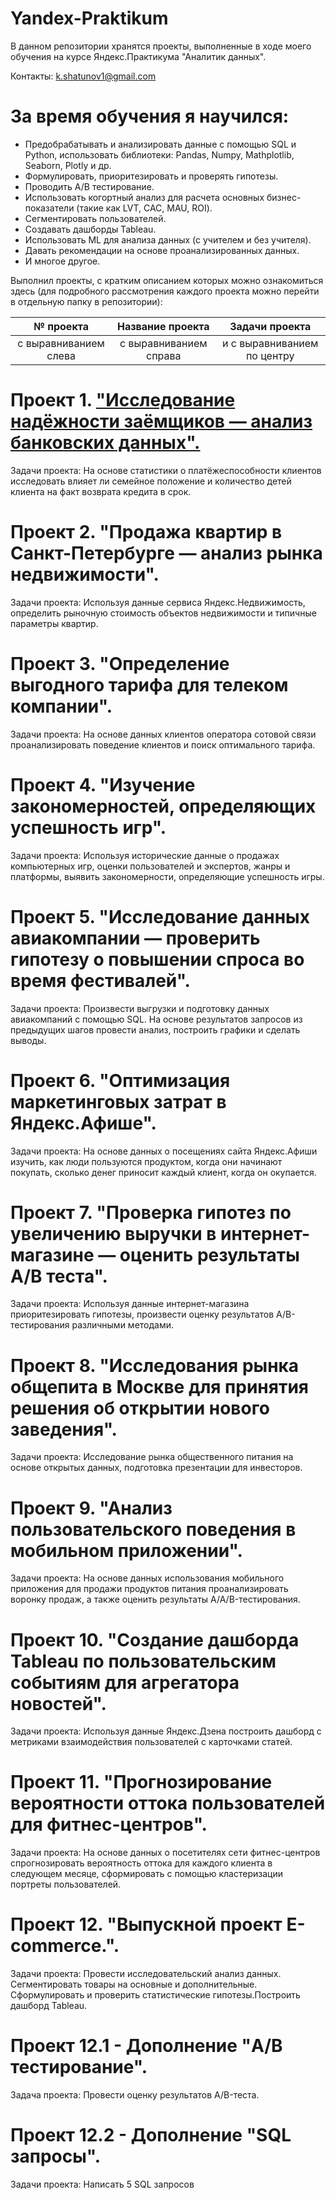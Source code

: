 # Yandex-Praktikum
В данном репозитории хранятся проекты, выполненные в ходе моего обучения на курсе Яндекс.Практикума "Аналитик данных".

Контакты: k.shatunov1@gmail.com

# За время обучения я научился:
- Предобрабатывать и анализировать данные с помощью SQL и Python, использовать библиотеки: Pandas, Numpy, Mathplotlib, Seaborn, Plotly и др.
- Формулировать, приоритезировать и проверять гипотезы.
- Проводить A/B тестирование.
- Использовать когортный анализ для расчета основных бизнес-показатели (такие как LVT, CAC, MAU, ROI).
- Сегментировать пользователей.
- Создавать дашборды Tableau.
- Использовать ML для анализа данных (с учителем и без учителя).
- Давать рекомендации на основе проанализированных данных.
- И многое другое.

Выполнил проекты, с кратким описанием которых можно ознакомиться здесь (для подробного рассмотрения каждого проекта можно перейти в отдельную папку в репозитории):

| № проекта           | Название проекта         | Задачи проекта                     |
| :--------------------: | :----------------------------------------------------------------------------: |:------------------------------------------------------------------:|
| с выравниванием слева | с выравниванием справа | и с выравниванием по центру |

# Проект 1. ["Исследование надёжности заёмщиков — анализ банковских данных".](https://github.com/KirillShatunov/Yandex-Praktikum/blob/main/%D0%9F%D1%80%D0%BE%D0%B5%D0%BA%D1%82%201.%20%D0%98%D1%81%D1%81%D0%BB%D0%B5%D0%B4%D0%BE%D0%B2%D0%B0%D0%BD%D0%B8%D0%B5%20%D0%BD%D0%B0%D0%B4%D1%91%D0%B6%D0%BD%D0%BE%D1%81%D1%82%D0%B8%20%D0%B7%D0%B0%D1%91%D0%BC%D1%89%D0%B8%D0%BA%D0%BE%D0%B2%20%E2%80%94%20%D0%B0%D0%BD%D0%B0%D0%BB%D0%B8%D0%B7%20%D0%B1%D0%B0%D0%BD%D0%BA%D0%BE%D0%B2%D1%81%D0%BA%D0%B8%D1%85%20%D0%B4%D0%B0%D0%BD%D0%BD%D1%8B%D1%85/credit_scoring_project.ipynb "Заголовок ссылки")
Задачи проекта: На основе статистики о платёжеспособности клиентов исследовать влияет ли семейное положение и количество детей клиента на факт возврата кредита в срок.

# Проект 2. "Продажа квартир в Санкт-Петербурге — анализ рынка недвижимости".
Задачи проекта: Используя данные сервиса Яндекс.Недвижимость, определить рыночную стоимость объектов недвижимости и типичные параметры квартир.

# Проект 3. "Определение выгодного тарифа для телеком компании".
Задачи проекта: На основе данных клиентов оператора сотовой связи проанализировать поведение клиентов и поиск оптимального тарифа.

# Проект 4. "Изучение закономерностей, определяющих успешность игр".
Задачи проекта: Используя исторические данные о продажах компьютерных игр, оценки пользователей и экспертов, жанры и платформы, выявить закономерности, определяющие успешность игры.

# Проект 5. "Исследование данных авиакомпании — проверить гипотезу о повышении спроса во время фестивалей".
Задачи проекта: Произвести выгрузки и подготовку данных авиакомпаний с помощью SQL. На основе результатов запросов из предыдущих шагов провести анализ, построить графики и сделать выводы.

# Проект 6. "Оптимизация маркетинговых затрат в Яндекс.Афише".
Задачи проекта: На основе данных о посещениях сайта Яндекс.Афиши изучить, как люди пользуются продуктом, когда они начинают покупать, сколько денег приносит каждый клиент, когда он окупается.

# Проект 7. "Проверка гипотез по увеличению выручки в интернет-магазине — оценить результаты A/B теста".
Задачи проекта: Используя данные интернет-магазина приоритезировать гипотезы, произвести оценку результатов A/B-тестирования различными методами.

# Проект 8. "Исследования рынка общепита в Москве для принятия решения об открытии нового заведения".
Задачи проекта: Исследование рынка общественного питания на основе открытых данных, подготовка презентации для инвесторов.

# Проект 9. "Анализ пользовательского поведения в мобильном приложении".
Задачи проекта: На основе данных использования мобильного приложения для продажи продуктов питания проанализировать воронку продаж, а также оценить результаты A/A/B-тестирования.

# Проект 10. "Создание дашборда Tableau по пользовательским событиям для агрегатора новостей".
Задачи проекта: Используя данные Яндекс.Дзена построить дашборд с метриками взаимодействия пользователей с карточками статей.

# Проект 11. "Прогнозирование вероятности оттока пользователей для фитнес-центров".
Задачи проекта: На основе данных о посетителях сети фитнес-центров спрогнозировать вероятность оттока для каждого клиента в следующем месяце, сформировать с помощью кластеризации портреты пользователей.

# Проект 12. "Выпускной проект E-commerce.".
Задачи проекта: Провести исследовательский анализ данных. Сегментировать товары на основные и дополнительные. Сформулировать и проверить статистические гипотезы.Построить дашборд Tableau.

# Проект 12.1 - Дополнение "A/B тестирование".
Задача проекта: Провести оценку результатов A/B-теста.

# Проект 12.2 - Дополнение "SQL запросы".
Задачи проекта: Написать 5 SQL запросов
